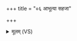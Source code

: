 +++
title = "०६ आभूत्या सहजा"

+++
<details><summary>मूलम् (VS)</summary>

आभू॑त्या सह॒जा व॑ज्र सायक॒ सहो॑ बिभर्षि सहभूत॒ उत्त॑रम्। क्रत्वा॑ नो मन्यो स॒ह मे॒द्ये॑धि महाध॒नस्य॑ पुरुहूत सं॒सृजि॑ ॥
</details>